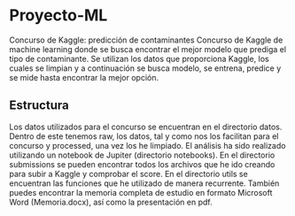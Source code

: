 # Proyecto-ML
Concurso de Kaggle: predicción de contaminantes
Concurso de Kaggle de machine learning donde se busca encontrar el mejor modelo que prediga el tipo de contaminante. Se utilizan los datos que proporciona Kaggle, los cuales se limpian y a continuación se busca modelo, se entrena, predice y se mide hasta encontrar la mejor opción. 
## Estructura
Los datos utilizados para el concurso se encuentran en el directorio datos. Dentro de este tenemos raw, los datos, tal y como nos los facilitan para el concurso y processed, una vez los he limpiado. El análisis ha sido realizado utilizando un notebook de Jupiter (directorio notebooks). En el directorio submissions se pueden encontrar todos los archivos que he ido creando para subir a Kaggle y comprobar el score. En el directorio utils se encuentran las funciones que he utilizado de manera recurrente. También puedes encontrar la memoria completa de estudio en formato Microsoft Word (Memoria.docx), así como la presentación en pdf.
